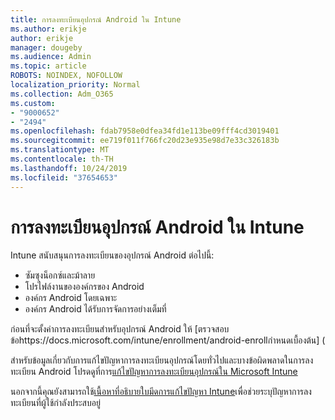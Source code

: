 ```yaml
---
title: การลงทะเบียนอุปกรณ์ Android ใน Intune
ms.author: erikje
author: erikje
manager: dougeby
ms.audience: Admin
ms.topic: article
ROBOTS: NOINDEX, NOFOLLOW
localization_priority: Normal
ms.collection: Adm_O365
ms.custom:
- "9000652"
- "2494"
ms.openlocfilehash: fdab7958e0dfea34fd1e113be09fff4cd3019401
ms.sourcegitcommit: ee719f011f766fc20d23e935e98d7e33c326183b
ms.translationtype: MT
ms.contentlocale: th-TH
ms.lasthandoff: 10/24/2019
ms.locfileid: "37654653"
---
```

# <a name="enrolling-android-devices-into-intune"></a>การลงทะเบียนอุปกรณ์ Android ใน Intune

Intune สนับสนุนการลงทะเบียนของอุปกรณ์ Android ต่อไปนี้:
- ซัมซุงน็อกซ์และม้าลาย
- โปรไฟล์งานขององค์กรของ Android
- องค์กร Android โดยเฉพาะ
- องค์กร Android ได้รับการจัดการอย่างเต็มที่

ก่อนที่จะตั้งค่าการลงทะเบียนสำหรับอุปกรณ์ Android ให้ [ตรวจสอบข้อhttps://docs.microsoft.com/intune/enrollment/android-enrollกำหนดเบื้องต้น] (

สำหรับข้อมูลเกี่ยวกับการแก้ไขปัญหาการลงทะเบียนอุปกรณ์โดยทั่วไปและบางข้อผิดพลาดในการลงทะเบียน Android โปรดดูที่การ[แก้ไขปัญหาการลงทะเบียนอุปกรณ์ใน Microsoft Intune](https://docs.microsoft.com/intune/enrollment/troubleshoot-device-enrollment-in-intune)

นอกจากนี้คุณยังสามารถใช้[เนื้อหาที่อธิบายใบมีดการแก้ไขปัญหา Intune](https://docs.microsoft.com/intune/fundamentals/help-desk-operators)เพื่อช่วยระบุปัญหาการลงทะเบียนที่ผู้ใช้กำลังประสบอยู่





